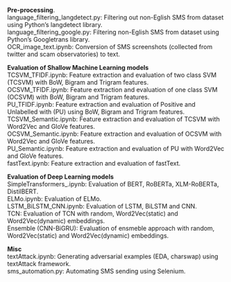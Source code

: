 **Pre-processing**.  
language_filtering_langdetect.py: Filtering out non-Eglish SMS from dataset using Python’s langdetect library.  
language_filtering_google.py: Filtering non-Eglish SMS from dataset using Python’s Googletrans library.  
OCR_image_text.ipynb: Conversion of SMS screenshots (collected from twitter and scam observatories) to text.

**Evaluation of Shallow Machine Learning models**  
TCSVM_TFIDF.ipynb: Feature extraction and evaluation of two class SVM (TCSVM) with BoW, Bigram and Trigram features.  
OCSVM_TFIDF.ipynb: Feature extraction and evaluation of one class SVM (OCSVM) with BoW, Bigram and Trigram features.  
PU_TFIDF.ipynb: Feature extraction and evaluation of Positive and Unlabelled with (PU) using BoW, Bigram and Trigram features.  
TCSVM_Semantic.ipynb: Feature extraction and evaluation of TCSVM with Word2Vec and GloVe features.  
OCSVM_Semantic.ipynb: Feature extraction and evaluation of OCSVM with Word2Vec and GloVe features.  
PU_Semantic.ipynb: Feature extraction and evaluation of PU with Word2Vec and GloVe features.  
fastText.ipynb: Feature extraction and evaluation of fastText.  

**Evaluation of Deep Learning models**  
SimpleTransformers_.ipynb: Evaluation of BERT, RoBERTa, XLM-RoBERTa, DistilBERT.  
ELMo.ipynb: Evaluation of ELMo.  
LSTM_BiLSTM_CNN.ipynb: Evaluation of LSTM, BiLSTM and CNN.  
TCN: Evaluation of TCN with random, Word2Vec(static) and Word2Vec(dynamic) embeddings.  
Ensemble (CNN-BiGRU): Evaluation of ensmeble approach with random, Word2Vec(static) and Word2Vec(dynamic) embeddings.

**Misc**  
textAttack.ipynb: Generating adversarial examples (EDA, charswap) using textAttack framework.  
sms_automation.py: Automating SMS sending using Selenium.  
